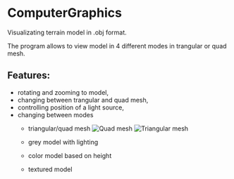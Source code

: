 # ComputerGraphics
Visualizating terrain model in .obj format.

The program allows to view model in 4 different modes in trangular or quad mesh.

## Features:
 * rotating and zooming to model,
 * changing between trangular and quad mesh,
 * controlling position of a light source,
 * changing between modes
   *   triangular/quad mesh
     ![Quad mesh][quad-mesh]
     ![Triangular mesh][tri-mesh]
   *   grey model with lighting
     
   *   color model based on height
   *   textured model



[quad-mesh]: https://github.com/PiotrZycki/ComputerGraphics/assets/96142056/af7150f7-94d5-4573-83ae-566cc8b776f6
[tri-mesh]: https://github.com/PiotrZycki/ComputerGraphics/assets/96142056/601c4cca-ff3f-4945-b168-dc71e2c54581




